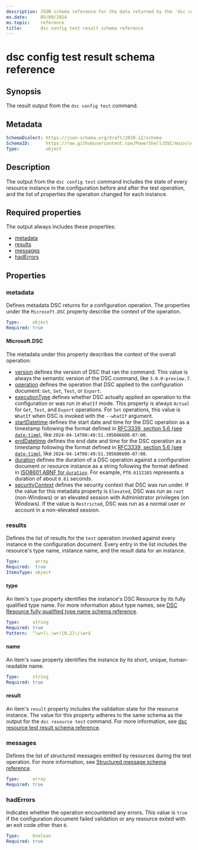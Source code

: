 ```yaml
---
description: JSON schema reference for the data returned by the 'dsc config test' command.
ms.date:     05/09/2024
ms.topic:    reference
title:       dsc config test result schema reference
---
```


# dsc config test result schema reference

## Synopsis

The result output from the `dsc config test` command.

## Metadata

```yaml
SchemaDialect: https://json-schema.org/draft/2020-12/schema
SchemaID:      https://raw.githubusercontent.com/PowerShell/DSC/main/schemas/2024/04/outputs/config/test.json
Type:          object
```

## Description

The output from the `dsc config test` command includes the state of every resource instance in the
configuration before and after the test operation, and the list of properties the operation changed
for each instance.

## Required properties

The output always includes these properties:

- [metadata](#metadata-1)
- [results](#results)
- [messages](#messages)
- [hadErrors](#haderrors)

## Properties

### metadata

Defines metadata DSC returns for a configuration operation. The properties under the
`Microsoft.DSC` property describe the context of the operation.

```yaml
Type:     object
Required: true
```

#### Microsoft.DSC

The metadata under this property describes the context of the overall operation:

- [version][01] defines the version of DSC that ran the command. This value is always the semantic
  version of the DSC command, like `3.0.0-preview.7`.
- [operation][02] defines the operation that DSC applied to the configuration document: `Get`,
  `Set`, `Test`, or `Export`.
- [executionType][03] defines whether DSC actually applied an operation to the configuration or was
  run in `WhatIf` mode. This property is always `Actual` for `Get`, `Test`, and `Export`
  operations. For `Set` operations, this value is `WhatIf` when DSC is invoked with the `--whatIf`
  argument.
- [startDatetime][04] defines the start date and time for the DSC operation as a timestamp
  following the format defined in [RFC3339, section 5.6 (see `date-time`)][05], like
  `2024-04-14T08:49:51.395686600-07:00`.
- [endDatetime][06] defines the end date and time for the DSC operation as a timestamp
  following the format defined in [RFC3339, section 5.6 (see `date-time`)][05], like
  `2024-04-14T08:49:51.395686600-07:00`.
- [duration][07] defines the duration of a DSC operation against a configuration document or
  resource instance as a string following the format defined in [ISO8601 ABNF for `duration`][08].
  For example, `PT0.611216S` represents a duration of about `0.61` seconds.
- [securityContext][09] defines the security context that DSC was run under. If the value for this
  metadata property is `Elevated`, DSC was run as `root` (non-Windows) or an elevated session with
  Administrator privileges (on Windows). If the value is `Restricted`, DSC was run as a normal user
  or account in a non-elevated session.

### results

Defines the list of results for the `test` operation invoked against every instance in the
configuration document. Every entry in the list includes the resource's type name, instance name,
and the result data for an instance.

```yaml
Type:      array
Required:  true
ItemsType: object
```

#### type

An item's `type` property identifies the instance's DSC Resource by its fully qualified type name.
For more information about type names, see
[DSC Resource fully qualified type name schema reference][10].

```yaml
Type:     string
Required: true
Pattern:  ^\w+(\.\w+){0,2}\/\w+$
```

#### name

An item's `name` property identifies the instance by its short, unique, human-readable name.

```yaml
Type:     string
Required: true
```

#### result

An item's `result` property includes the validation state for the resource instance. The value for
this property adheres to the same schema as the output for the `dsc resource test` command. For
more information, see [dsc resource test result schema reference][11].

### messages

Defines the list of structured messages emitted by resources during the test operation. For more
information, see [Structured message schema reference][12].

```yaml
Type:     array
Required: true
```

### hadErrors

Indicates whether the operation encountered any errors. This value is `true` if the configuration
document failed validation or any resource exited with an exit code other than `0`.

```yaml
Type:     boolean
Required: true
```

<!-- Link reference definitions -->
[01]: ../../metadata/Microsoft.DSC/properties.md#version
[02]: ../../metadata/Microsoft.DSC/properties.md#operation
[03]: ../../metadata/Microsoft.DSC/properties.md#executiontype
[04]: ../../metadata/Microsoft.DSC/properties.md#startdatetime
[05]: https://datatracker.ietf.org/doc/html/rfc3339#section-5.6
[06]: ../../metadata/Microsoft.DSC/properties.md#enddatetime
[07]: ../../metadata/Microsoft.DSC/properties.md#duration
[08]: https://datatracker.ietf.org/doc/html/rfc3339#appendix-A
[09]: ../../metadata/Microsoft.DSC/properties.md#securitycontext
[10]: ../../definitions/resourceType.md
[11]: ../resource/test.md
[12]: ../../definitions/message.md
